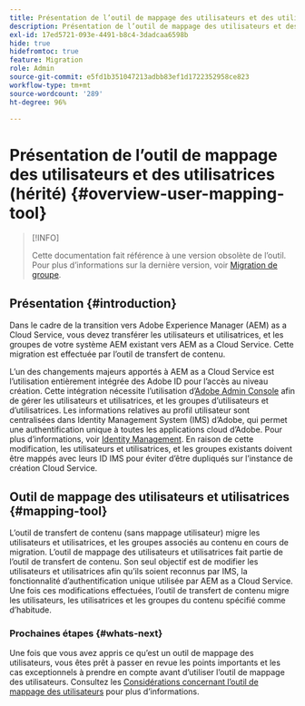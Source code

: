 ```yaml
---
title: Présentation de l’outil de mappage des utilisateurs et des utilisatrices (hérité)
description: Présentation de l’outil de mappage des utilisateurs et des utilisatrices (hérité)
exl-id: 17ed5721-093e-4491-b8c4-3dadcaa6598b
hide: true
hidefromtoc: true
feature: Migration
role: Admin
source-git-commit: e5fd1b351047213adbb83ef1d1722352958ce823
workflow-type: tm+mt
source-wordcount: '289'
ht-degree: 96%

---
```



# Présentation de l’outil de mappage des utilisateurs et des utilisatrices (hérité) {#overview-user-mapping-tool}

>[!INFO]
>
>Cette documentation fait référence à une version obsolète de l’outil. Pour plus d’informations sur la dernière version, voir [Migration de groupe](/help/journey-migration/content-transfer-tool/using-content-transfer-tool/group-migration.md).

<!-- Alexandru: drafting this for now

NOTE: "LEGACY" for user mapping includes everything before (that is, not including) 2.0.16 of CTT.

>[!CONTEXTUALHELP]
>id="aemcloud_ctt_usermapping"
>title="User Mapping Tool"
>abstract="The Content Transfer Tool helps you move users and groups from your existing AEM system to AEM as a Cloud Service. Existing users and groups need to be mapped to their IMS IDs to avoid duplicate users and groups on the Cloud Service author instance."
>additional-url="https://experienceleague.adobe.com/docs/experience-manager-cloud-service/moving/cloud-migration/content-transfer-tool/using-user-mapping-tool.html#important-considerations" text="Important Considerations for using User Mapping Tool"
>additional-url="https://experienceleague.adobe.com/docs/experience-manager-cloud-service/moving/cloud-migration/content-transfer-tool/using-user-mapping-tool.html#using-user-mapping-tool" text="Using User Mapping Tool"

-->

## Présentation {#introduction}

Dans le cadre de la transition vers Adobe Experience Manager (AEM) as a Cloud Service, vous devez transférer les utilisateurs et utilisatrices, et les groupes de votre système AEM existant vers AEM as a Cloud Service. Cette migration est effectuée par l’outil de transfert de contenu.

L’un des changements majeurs apportés à AEM as a Cloud Service est l’utilisation entièrement intégrée des Adobe ID pour l’accès au niveau création. Cette intégration nécessite l’utilisation d’[Adobe Admin Console](https://helpx.adobe.com/fr/enterprise/using/admin-console.html) afin de gérer les utilisateurs et utilisatrices, et les groupes d’utilisateurs et d’utilisatrices. Les informations relatives au profil utilisateur sont centralisées dans Identity Management System (IMS) d’Adobe, qui permet une authentification unique à toutes les applications cloud d’Adobe. Pour plus d’informations, voir [Identity Management](https://experienceleague.adobe.com/docs/experience-manager-cloud-service/content/overview/what-is-new-and-different.html?lang=fr#identity-management). En raison de cette modification, les utilisateurs et utilisatrices, et les groupes existants doivent être mappés avec leurs ID IMS pour éviter d’être dupliqués sur l’instance de création Cloud Service.

## Outil de mappage des utilisateurs et utilisatrices {#mapping-tool}

L’outil de transfert de contenu (sans mappage utilisateur) migre les utilisateurs et utilisatrices, et les groupes associés au contenu en cours de migration. L’outil de mappage des utilisateurs et utilisatrices fait partie de l’outil de transfert de contenu. Son seul objectif est de modifier les utilisateurs et utilisatrices afin qu’ils soient reconnus par IMS, la fonctionnalité d’authentification unique utilisée par AEM as a Cloud Service. Une fois ces modifications effectuées, l’outil de transfert de contenu migre les utilisateurs, les utilisatrices et les groupes du contenu spécifié comme d’habitude.

### Prochaines étapes {#whats-next}

Une fois que vous avez appris ce qu’est un outil de mappage des utilisateurs, vous êtes prêt à passer en revue les points importants et les cas exceptionnels à prendre en compte avant d’utiliser l’outil de mappage des utilisateurs. Consultez les [Considérations concernant l’outil de mappage des utilisateurs](/help/journey-migration/content-transfer-tool/user-mapping-tool-legacy/considerations-user-mapping-tool-legacy.md) pour plus d’informations.
